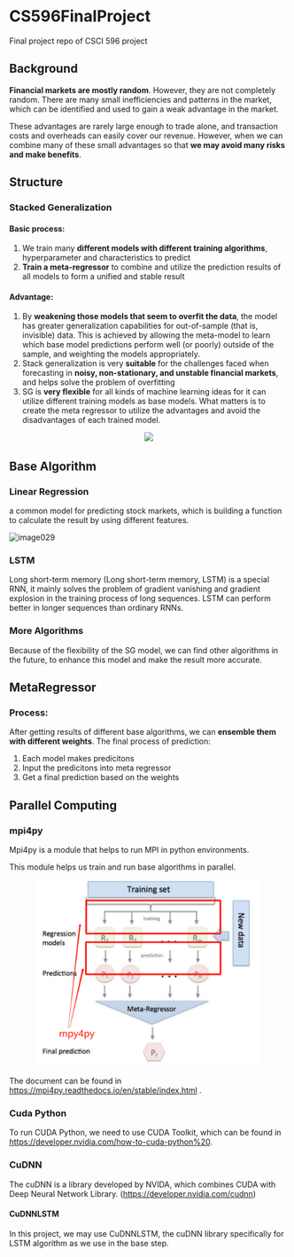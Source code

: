 # CS596FinalProject
Final project repo of CSCI 596 project

## Background

**Financial markets are mostly random**. However, they are not completely random. There are many small inefficiencies and patterns in the market, which can be identified and used to gain a weak advantage in the market.

These advantages are rarely large enough to trade alone, and transaction costs and overheads can easily cover our revenue. However, when we can combine many of these small advantages so that **we may avoid many risks and make benefits**.

## Structure 
### Stacked Generalization

#### Basic process: 
  1. We train many **different models with different training algorithms**, hyperparameter and characteristics to predict
  2. **Train a meta-regressor** to combine and utilize the prediction results of all models to form a unified and stable result

#### Advantage:
  1. By **weakening those models that seem to overfit the data**, the model has greater generalization capabilities for out-of-sample (that is, invisible) data. This is achieved by allowing the meta-model to learn which base model predictions perform well (or poorly) outside of the sample, and weighting the models appropriately.
  2. Stack generalization is very **suitable** for the challenges faced when forecasting in **noisy, non-stationary, and unstable financial markets**, and helps solve the problem of overfitting
  3. SG is **very flexible** for all kinds of machine learning ideas for it can utilize different training models as base models. What matters is to create the meta regressor to utilize the advantages and avoid the disadvantages of each trained model.

<div align="center" style="text-align: 'center'">
  <img src="https://img.chainnews.com/material/images/665f1c1e2f04e3408b294292c7b88cd6.jpg-article#pic_center" width="80%"/>
</div>

## Base Algorithm

### Linear Regression

a common model for predicting stock markets, which is building a function to calculate the result by using different features.

![image029](http://people.duke.edu/~rnau/regintro_files/image029.png)

### LSTM
Long short-term memory (Long short-term memory, LSTM) is a special RNN, it mainly solves the problem of gradient vanishing and gradient explosion in the training process of long sequences. LSTM can perform better in longer sequences than ordinary RNNs.

### More Algorithms

Because of the flexibility of the SG model, we can find other algorithms in the future, to enhance this model and make the result more accurate.



## MetaRegressor

### Process:

After getting results of different base algorithms, we can **ensemble them with different weights**. 
The final process of prediction:
  1. Each model makes predicitons
  2. Input the predicitons into meta regressor
  3. Get a final prediction based on the weights


## Parallel Computing

### mpi4py

Mpi4py is a module that helps to run MPI in python environments.

This module helps us train and run base algorithms in parallel.

<div align="center" style="text-align: 'center'">
  <img src="mpi4py.png#pic_center" width="80%"/>
</div>

The document can be found in https://mpi4py.readthedocs.io/en/stable/index.html .

### Cuda Python

To run CUDA Python, we need to use CUDA Toolkit, which can be found in https://developer.nvidia.com/how-to-cuda-python%20.


### CuDNN

The cuDNN is a library developed by NVIDA, which combines CUDA with Deep Neural Network Library. (https://developer.nvidia.com/cudnn) 

  #### CuDNNLSTM

  In this project, we may use CuDNNLSTM, the cuDNN library specifically for LSTM algorithm as we use in the base step.







